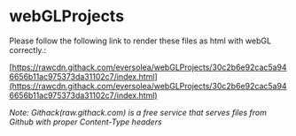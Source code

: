 # webGLProjects
Please follow the following link to render these files as html with webGL correctly.:

[https://rawcdn.githack.com/eversolea/webGLProjects/30c2b6e92cac5a946656b11ac975373da31102c7/index.html](https://rawcdn.githack.com/eversolea/webGLProjects/30c2b6e92cac5a946656b11ac975373da31102c7/index.html)

*Note: Githack(raw.githack.com) is a free service that serves files from Github with proper Content-Type headers*
